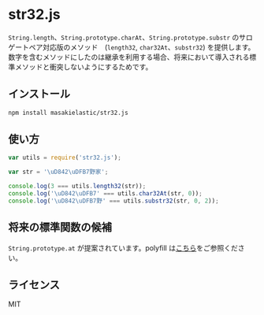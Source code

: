 str32.js
========

`String.length`、`String.prototype.charAt`、`String.prototype.substr` のサロゲートペア対応版のメソッド　(`length32`, `char32At`、`substr32`) を提供します。数字を含むメソッドにしたのは継承を利用する場合、将来において導入される標準メソッドと衝突しないようにするためです。

インストール
----------

```bash
npm install masakielastic/str32.js
```


使い方
-----

```javascript
var utils = require('str32.js');

var str = '\uD842\uDFB7野家';

console.log(3 === utils.length32(str));
console.log('\uD842\uDFB7' === utils.char32At(str, 0));
console.log('\uD842\uDFB7野' === utils.substr32(str, 0, 2));
```

将来の標準関数の候補
-----------------

`String.prototype.at` が提案されています。polyfill は[こちら](b.com/mathiasbynens/String.prototype.at)をご参照ください。


ライセンス
---------

MIT
